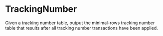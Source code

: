 # TrackingNumber

Given a tracking number table, output the minimal-rows tracking number table that results after all tracking number transactions have been applied.
